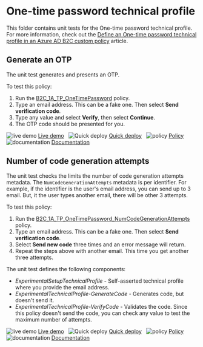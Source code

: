 # One-time password technical profile

This folder contains unit tests for the One-time password technical profile. For more information, check out the [Define an One-time password technical profile in an Azure AD B2C custom policy](https://docs.microsoft.com/azure/active-directory-b2c/one-time-password-technical-profile) article.

## Generate an OTP

The unit test generates and presents an OTP. 

To test this policy:

1. Run the [B2C_1A_TP_OneTimePassword](https://b2clivedemo.b2clogin.com/b2clivedemo.onmicrosoft.com/B2C_1A_TP_OneTimePassword/oauth2/v2.0/authorize?client_id=cfaf887b-a9db-4b44-ac47-5efff4e2902c&nonce=defaultNonce&redirect_uri=https%3A%2F%2Fjwt.ms&scope=openid&response_type=id_token&prompt=login) policy.
1. Type an email address. This can be a fake one. Then select **Send verification code**.
1. Type any value and select **Verify**, then select **Continue**. 
1. The OTP code should be presented for you.

![live demo](../../media/demo.png) [Live demo](https://b2clivedemo.b2clogin.com/b2clivedemo.onmicrosoft.com/B2C_1A_TP_OneTimePassword/oauth2/v2.0/authorize?client_id=cfaf887b-a9db-4b44-ac47-5efff4e2902c&nonce=defaultNonce&redirect_uri=https%3A%2F%2Fjwt.ms&scope=openid&response_type=id_token&prompt=login) &nbsp;  ![Quick deploy](../../media/deploy.png) [Quick deploy](https://b2ciefsetupapp.azurewebsites.net/) &nbsp; ![policy](../../media/policy.png) [Policy](TP_OneTimePassword.xml) &nbsp; ![documentation](../../media/doc.png) [Documentation](https://docs.microsoft.com/azure/active-directory-b2c/one-time-password-technical-profile)


## Number of code generation attempts

The unit test checks the limits the number of code generation attempts metadata. The `NumCodeGenerationAttempts` metadata is per identifier. For example, if the identifier is the user's email address, you can send up to 3 email. But, it the user types another email, there will be other 3 attempts. 

To test this policy:

1. Run the [B2C_1A_TP_OneTimePassword_NumCodeGenerationAttempts](https://b2clivedemo.b2clogin.com/b2clivedemo.onmicrosoft.com/B2C_1A_TP_OneTimePassword_NumCodeGenerationAttempts/oauth2/v2.0/authorize?client_id=cfaf887b-a9db-4b44-ac47-5efff4e2902c&nonce=defaultNonce&redirect_uri=https%3A%2F%2Fjwt.ms&scope=openid&response_type=id_token&prompt=login) policy.
1. Type an email address. This can be a fake one. Then select **Send verification code**.
1. Select **Send new code** three times and an error message will return. 
1. Repeat the steps above with another email. This time you get another three attempts.

The unit test defines the following components:

- *ExperimentalSetupTechnicalProfile* - Self-asserted technical profile where you provide the email address.
- *ExperimentalTechnicalProfile-GenerateCode* - Generates code, but doesn't send it.
- *ExperimentalTechnicalProfile-VerifyCode* - Validates the code. Since this policy doesn't send the code, you can check any value to test the maximum number of attempts. 

![live demo](../../media/demo.png) [Live demo](https://b2clivedemo.b2clogin.com/b2clivedemo.onmicrosoft.com/B2C_1A_TP_OneTimePassword_NumCodeGenerationAttempts/oauth2/v2.0/authorize?client_id=cfaf887b-a9db-4b44-ac47-5efff4e2902c&nonce=defaultNonce&redirect_uri=https%3A%2F%2Fjwt.ms&scope=openid&response_type=id_token&prompt=login) &nbsp;  ![Quick deploy](../../media/deploy.png) [Quick deploy](https://b2ciefsetupapp.azurewebsites.net/) &nbsp; ![policy](../../media/policy.png) [Policy](TP_OneTimePassword_NumCodeGenerationAttempts.xml) &nbsp; ![documentation](../../media/doc.png) [Documentation](https://docs.microsoft.com/azure/active-directory-b2c/one-time-password-technical-profile)


